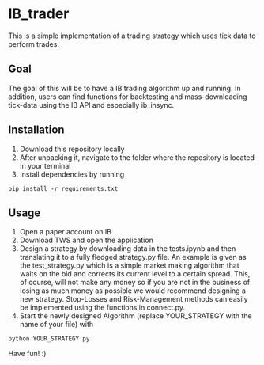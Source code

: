 # IB_trader
This is a simple implementation of a trading strategy which uses tick data to perform trades.

## Goal
The goal of this will be to have a IB trading algorithm up and running. In addition, users can find functions for backtesting and mass-downloading tick-data using the IB API and especially ib_insync.

## Installation
1. Download this repository locally
2. After unpacking it, navigate to the folder where the repository is located in your terminal
2. Install dependencies by running
```
pip install -r requirements.txt
```

## Usage
1. Open a paper account on IB
2. Download TWS and open the application
3. Design a strategy by downloading data in the tests.ipynb and then translating it to a fully fledged strategy.py file. An example is given as the test_strategy.py which is a simple market making algorithm that waits on the bid and corrects its current level to a certain spread. This, of course, will not make any money so if you are not in the business of losing as much money as possible we would recommend designing a new strategy. Stop-Losses and Risk-Management methods can easily be implemented using the functions in connect.py.
4. Start the newly designed Algorithm (replace YOUR_STRATEGY with the name of your file) with 
```
python YOUR_STRATEGY.py
```

Have fun! :)
